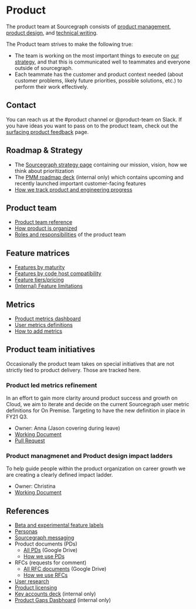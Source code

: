 # Product

The product team at Sourcegraph consists of [product management](product_management/index.md), [product design](design/index.md), and [technical writing](technical_writing/index.md).

The Product team strives to make the following true:

- The team is working on the most important things to execute on [our strategy](../company/strategy/index.md), and that this is communicated well to teammates and everyone outside of sourcegraph.
- Each teammate has the customer and product context needed (about customer problems, likely future priorities, possible solutions, etc.) to perform their work effectively.

## Contact

You can reach us at the #product channel or @product-team on Slack. If you have ideas you want to pass on to the product team, check out the [surfacing product feedback](surfacing_product_feedback.md) page.

## Roadmap & Strategy

- The [Sourcegraph strategy page](../company/strategy/index.md) containing our mission, vision, how we think about prioritization
- The [PMM roadmap deck](https://docs.google.com/presentation/d/1o3R8WUIhzzRz0x5laTwVcizOzVWrMBe5MCAz74H45Ss/edit#slide=id.gf131fe1596_2_7) (internal only) which contains upcoming and recently launched important customer-facing features
- [How we track product and engineering progress](../product-engineering/planning.md#sharing-progress)

## Product team

- [Product team reference](product_teams.md)
- [How product is organized](product_org.md)
- [Roles and responsibilities](roles/index.md) of the product team

## Feature matrices

- [Features by maturity](feature_maturity.md)
- [Features by code host compatibility](feature_compatibility.md)
- [Feature tiers/pricing](https://about.sourcegraph.com/pricing/)
- [(Internal) Feature limitations](https://docs.google.com/spreadsheets/d/101JXaau2EPvi322AOFmNeoeuXSJqlruD8gBBsHl1fmI/edit#gid=0)

## Metrics

- [Product metrics dashboard](https://sourcegraph.looker.com/dashboards/127)
- [User metrics definitions](../bizops/user_definitions.md)
- [How to add metrics](../bizops/analytics.md#How-to)

## Product team initiatives

Occasionally the product team takes on special initiatives that are not strictly tied to product delivery. Those are tracked here.

### Product led metrics refinement

In an effort to gain more clarity around product success and growth on Cloud, we aim to iterate and decide on the current Sourcegraph user metric definitions for On Premise. Targeting to have the new definition in place in FY21 Q3.

- Owner: Anna (Jason covering during leave)
- [Working Document](https://docs.google.com/document/d/1o0dLmdRRI6uWIuAg_8VQw25KnTM1CBDKKR2K91SxpAI/edit#)
- [Pull Request](https://github.com/sourcegraph/about/pull/4521)

### Product managmenet and Product design impact ladders

To help guide people within the product organization on career growth we are creating a clearly defined impact ladder.

- Owner: Christina
- [Working Document](https://docs.google.com/document/d/1L-TnZjcYNjwTo2fqUF3DOfUvznbfwCAYvDYLBwwqJW8/edit?usp=sharing)

## References

- [Beta and experimental feature labels](./beta_and_experimental_feature_labels.md)
- [Personas](../marketing/personas.md)
- [Sourcegraph messaging](../marketing/messaging.md)
- Product documents (PDs)
  - [All PDs](https://drive.google.com/drive/folders/1UbuN9izpTj7ppJiduKI5tid8GEFuAiEx) (Google Drive)
  - [How we use PDs](product_documents.md)
- RFCs (requests for comment)
  - [All RFC documents](https://drive.google.com/drive/folders/1zP3FxdDlcSQGC1qvM9lHZRaHH4I9Jwwa) (Google Drive)
  - [How we use RFCs](../communication/rfcs/index.md)
- [User research](./user_research/index.md)
- [Product licensing](licensing.md)
- [Key accounts deck](https://docs.google.com/presentation/d/18hw513mX3ssA9isQdGdnmrt5-BIN4TRMpjkSaodTEuw/edit#slide=id.gf03521df2b_0_0) (internal only)
- [Product Gaps Dasbhoard](https://sourcegraph2020.lightning.force.com/lightning/r/Report/00O3t000006WZklEAG/view) (internal only)
